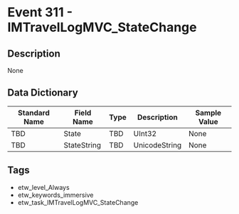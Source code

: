 # Event 311 - IMTravelLogMVC_StateChange

## Description
None

## Data Dictionary
|Standard Name|Field Name|Type|Description|Sample Value|
|---|---|---|---|---|
|TBD|State|TBD|UInt32|None|None|
|TBD|StateString|TBD|UnicodeString|None|None|

## Tags
* etw_level_Always
* etw_keywords_immersive
* etw_task_IMTravelLogMVC_StateChange